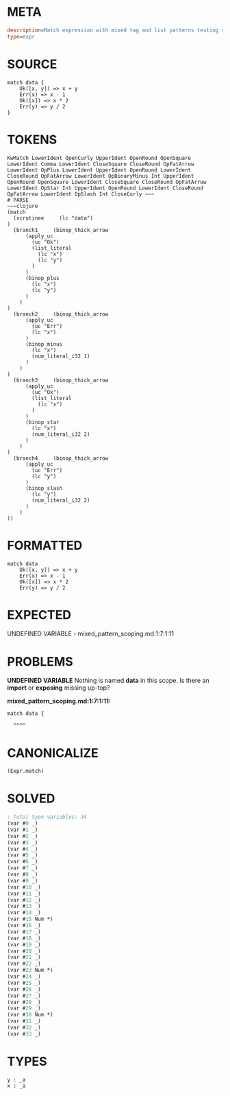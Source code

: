 # META
~~~ini
description=Match expression with mixed tag and list patterns testing variable scoping
type=expr
~~~
# SOURCE
~~~roc
match data {
    Ok([x, y]) => x + y
    Err(x) => x - 1
    Ok([x]) => x * 2
    Err(y) => y / 2
}
~~~
# TOKENS
~~~text
KwMatch LowerIdent OpenCurly UpperIdent OpenRound OpenSquare LowerIdent Comma LowerIdent CloseSquare CloseRound OpFatArrow LowerIdent OpPlus LowerIdent UpperIdent OpenRound LowerIdent CloseRound OpFatArrow LowerIdent OpBinaryMinus Int UpperIdent OpenRound OpenSquare LowerIdent CloseSquare CloseRound OpFatArrow LowerIdent OpStar Int UpperIdent OpenRound LowerIdent CloseRound OpFatArrow LowerIdent OpSlash Int CloseCurly ~~~
# PARSE
~~~clojure
(match
  (scrutinee     (lc "data")
)
  (branch1     (binop_thick_arrow
      (apply_uc
        (uc "Ok")
        (list_literal
          (lc "x")
          (lc "y")
        )
      )
      (binop_plus
        (lc "x")
        (lc "y")
      )
    )
)
  (branch2     (binop_thick_arrow
      (apply_uc
        (uc "Err")
        (lc "x")
      )
      (binop_minus
        (lc "x")
        (num_literal_i32 1)
      )
    )
)
  (branch3     (binop_thick_arrow
      (apply_uc
        (uc "Ok")
        (list_literal
          (lc "x")
        )
      )
      (binop_star
        (lc "x")
        (num_literal_i32 2)
      )
    )
)
  (branch4     (binop_thick_arrow
      (apply_uc
        (uc "Err")
        (lc "y")
      )
      (binop_slash
        (lc "y")
        (num_literal_i32 2)
      )
    )
))
~~~
# FORMATTED
~~~roc
match data
	Ok([x, y]) => x + y
	Err(x) => x - 1
	Ok([x]) => x * 2
	Err(y) => y / 2
~~~
# EXPECTED
UNDEFINED VARIABLE - mixed_pattern_scoping.md:1:7:1:11
# PROBLEMS
**UNDEFINED VARIABLE**
Nothing is named **data** in this scope.
Is there an **import** or **exposing** missing up-top?

**mixed_pattern_scoping.md:1:7:1:11:**
```roc
match data {
```
      ^^^^


# CANONICALIZE
~~~clojure
(Expr.match)
~~~
# SOLVED
~~~clojure
; Total type variables: 34
(var #0 _)
(var #1 _)
(var #2 _)
(var #3 _)
(var #4 _)
(var #5 _)
(var #6 _)
(var #7 _)
(var #8 _)
(var #9 _)
(var #10 _)
(var #11 _)
(var #12 _)
(var #13 _)
(var #14 _)
(var #15 Num *)
(var #16 _)
(var #17 _)
(var #18 _)
(var #19 _)
(var #20 _)
(var #21 _)
(var #22 _)
(var #23 Num *)
(var #24 _)
(var #25 _)
(var #26 _)
(var #27 _)
(var #28 _)
(var #29 _)
(var #30 Num *)
(var #31 _)
(var #32 _)
(var #33 _)
~~~
# TYPES
~~~roc
y : _a
x : _a
~~~
